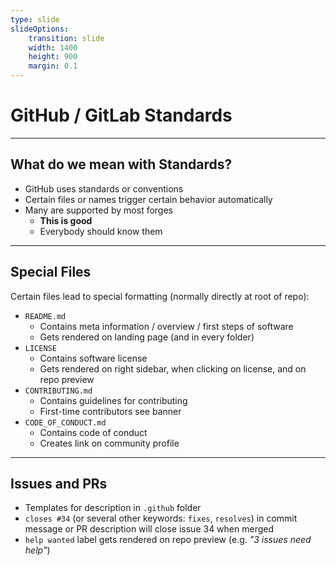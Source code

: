 ```yaml
---
type: slide
slideOptions:
    transition: slide
    width: 1400
    height: 900
    margin: 0.1
---
```


<style>
  .reveal strong {
   font-weight: bold;
    color: orange;
  }
  .reveal p {
    text-align: left;
  }
  .reveal section h1 {
    color: orange;
  }
  .reveal section h2 {
    color: orange;
  }
  .reveal code {
    font-family: 'Ubuntu Mono';
    color: orange;
  }
  .reveal section img {
    background:none;
    border:none;
    box-shadow:none;
  }
</style>

# GitHub / GitLab Standards

---

## What do we mean with Standards?

- GitHub uses standards or conventions
- Certain files or names trigger certain behavior automatically
- Many are supported by most forges
    - **This is good**
    - Everybody should know them

---

## Special Files

Certain files lead to special formatting (normally directly at root of repo):

- `README.md`
    - Contains meta information / overview / first steps of software
    - Gets rendered on landing page (and in every folder)
- `LICENSE`
    - Contains software license
    - Gets rendered on right sidebar, when clicking on license, and on repo preview
- `CONTRIBUTING.md`
    - Contains guidelines for contributing
    - First-time contributors see banner
- `CODE_OF_CONDUCT.md`
    - Contains code of conduct
    - Creates link on community profile

---

## Issues and PRs

- Templates for description in `.github` folder
- `closes #34` (or several other keywords: `fixes`, `resolves`) in commit message or PR description will close issue 34 when merged
- `help wanted` label gets rendered on repo preview (e.g. *"3 issues need help"*)
